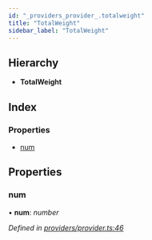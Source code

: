 ```yaml
---
id: "_providers_provider_.totalweight"
title: "TotalWeight"
sidebar_label: "TotalWeight"
---
```


## Hierarchy

* **TotalWeight**

## Index

### Properties

* [num](_providers_provider_.totalweight.md#num)

## Properties

###  num

• **num**: *number*

*Defined in [providers/provider.ts:46](https://github.com/nearprotocol/nearlib/blob/12d9667/src.ts/providers/provider.ts#L46)*